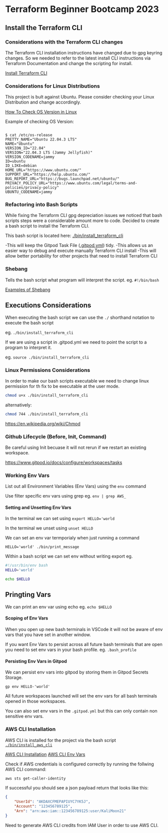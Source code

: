 # Terraform Beginner Bootcamp 2023

## Install the Terraform CLI

### Considerations with the Terraform CLI changes
The Terraform CLI installation instructions have changed due to gpg keyring changes. So we needed to refer to the latest install CLI instructions via Terraform Documentation and change the scripting for install.

[Install Terraform CLI](https://developer.hashicorp.com/terraform/tutorials/aws-get-started/install-cli)

### Considerations for Linux Distributions

This project is bult against Ubuntu.
Please consider checking your Linux Distribution and change accordingly.

[How To Check OS Version in Linux](https://www.cyberciti.biz/faq/how-to-check-os-version-in-linux-command-line/)

Example of checking OS Version:

```

$ cat /etc/os-release
PRETTY_NAME="Ubuntu 22.04.3 LTS"
NAME="Ubuntu"
VERSION_ID="22.04"
VERSION="22.04.3 LTS (Jammy Jellyfish)"
VERSION_CODENAME=jammy
ID=ubuntu
ID_LIKE=debian
HOME_URL="https://www.ubuntu.com/"
SUPPORT_URL="https://help.ubuntu.com/"
BUG_REPORT_URL="https://bugs.launchpad.net/ubuntu/"
PRIVACY_POLICY_URL="https://www.ubuntu.com/legal/terms-and-policies/privacy-policy"
UBUNTU_CODENAME=jammy
```
### Refactoring into Bash Scripts

While fixing the Terraform CLI gpg depreciation issues we noticed that bash scripts steps were a considerable amount more to code. Decided to create a bash script to install the Terraform CLI.

This bash script is located here: [./bin/install_terraform_cli](./bin/install_terraform_cli)

-This will keep the Gitpod Task File ([.gitpod.yml](.gitpod.yml)) tidy.
-This allows us an easier way to debug and execute manually Terraform CLI install
-This will allow better portability for other projects that need to install Terraform CLI

### Shebang

Tells the bash script what program will interpret the script. eg. `#!/bin/bash`

[Examples of Shebang](https://en.wikipedia.org/wiki/Shebang_(Unix))

## Executions Considerations

When executing the bash script we can use the `./` shorthand notation to execute the bash script

eg. `./bin/install_terraform_cli`

If we are using a script in .gitpod.yml we need to point the script to a program to interpret it.

eg. `source ./bin/install_terraform_cli`

### Linux Permissions Considerations

In order to make our bash scripts executable we need to change linux permission for th fix to be executable at the user mode.

```sh
chmod u+x ./bin/install_terraform_cli
```

alternatively:

```sh
chmod 744 ./bin/install_terraform_cli
```

https://en.wikipedia.org/wiki/Chmod

### Github Lifecycle (Before, Init, Command)

Be careful using Init becuase it will not rerun if we restart an existing workspace.

https://www.gitpod.io/docs/configure/workspaces/tasks


### Working Env Vars

List out all Environment Variables (Env Vars) using the `env` command

Use filter specific env vars using grep eg. `env | grep AWS_`

#### Setting and Unsetting Env Vars

In the terminal we can set using `export HELLO='world`

In the terminal we unset using `unset HELLO`

We can set an env var termporialy when just running a command

```
HELLO='world' ./bin/print_message
```

Within a bash script we can set env without writing export eg.

```sh
#!/usr/bin/env bash
HELLO='world'

echo $HELLO
```

## Pringting Vars

We can print an env var using echo eg. `echo $HELLO`

#### Scoping of Env Vars

When you open up new bash terminals in VSCode it will not be aware of env vars that you have set in another window.

If you want Env Vars to persist across all future bash terminals that are open you need to set env vars in your bash profile. eg. `.bash_profile`

#### Persisting Env Vars in Gitpod

We can persist env vars into gitpod by storing them in Gitpod Secrets Storage.

```
gp env HELLO-'world'
```

All future workspaces launched will set the env vars for all bash terminals opened in those workspaces.

You can also set env vars in the `.gitpod.yml` but this can only contain non sensitive env vars.


### AWS CLI Installation

AWS CLI is installed for the project via the bash script [`./bin/install_aws_cli`](./bin/install_aws_cli)

[AWS CLI Installation](https://docs.aws.amazon.com/cli/latest/userguide/getting-started-install.html)
[AWS CLI Env Vars](https://docs.aws.amazon.com/cli/latest/userguide/cli-configure-envvars.html)

Check if AWS credentials is configured correctly by running the follwing AWS CLI command:
```sh
aws sts get-caller-identity
```


If successful you should see a json payload return that looks like this:

```json
{
    "UserId": "AKDAXCFMEPAPIUYC7YK5J",
    "Account": "123456789125",
    "Arn": "arn:aws:iam::123456789125:user/KaliMoon21"
}
```

Need to generate AWS CLI credits from IAM User in order to use AWS CLI.
